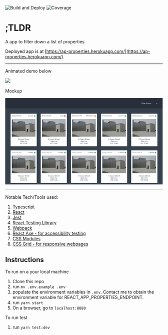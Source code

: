 ![Build and Deploy](https://github.com/iankhor/properties/workflows/Build%20and%20Deploy/badge.svg?branch=master)
![Coverage](https://codecov.io/github/iankhor/properties/branch/master/graph/badge.svg)

# ;TLDR

A app to filter down a list of properties

Deployed app is at [https://ap-properties.herokuapp.com/](https://ap-properties.herokuapp.com/)

---

Animated demo below

![](/docs/demo.gif)

Mockup

![](/docs/mockup.png)

---

Notable Tech/Tools used:

1. [Typescript](https://www.typescriptlang.org/)
2. [React](http://www.reactjs.org)
3. [Jest](https://jestjs.io/docs/en/tutorial-react)
4. [React Testing Library](https://testing-library.com/docs/react-testing-library)
5. [Webpack](https://webpack.js.org/)
6. [React Axe - for accessibility testing](https://github.com/dequelabs/react-axe)
7. [CSS Modules](https://github.com/css-modules/css-modules)
8. [CSS Grid - for responsive webpages](https://developer.mozilla.org/en-US/docs/Web/CSS/CSS_Grid_Layout)

## Instructions

To run on a your local machine

1. Clone this repo
2. run `mv .env.example .env`
3. populate the environment variables in `.env`. Contact me to obtain the environment variable for REACT_APP_PROPERTIES_ENDPOINT.
4. run `yarn start`
5. On a browser, go to `localhost:8080`

To run test

1. run `yarn test:dev`
